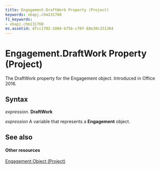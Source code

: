 ```yaml
---
title: Engagement.DraftWork Property (Project)
keywords: vbapj.chm131760
f1_keywords:
- vbapj.chm131760
ms.assetid: dfcc1702-1004-bf5b-c70f-88e30c331304
---
```



# Engagement.DraftWork Property (Project)

The DraftWork property for the Engagement object. Introduced in Office 2016.


## Syntax

 _expression_. **DraftWork**

 _expression_ A variable that represents a **Engagement** object.


## See also


#### Other resources


[Engagement Object (Project)](engagement-object-project.md)

